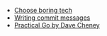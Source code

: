 - [Choose boring tech](https://boringtechnology.club/)
- [Writing commit messages](https://cbea.ms/git-commit/)
- [Practical Go by Dave Cheney](https://dave.cheney.net/practical-go/presentations/qcon-china.html)
